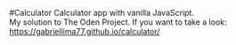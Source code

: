 #Calculator
Calculator app with vanilla JavaScript.<br>
My solution to The Oden Project. If you want to take a look:<br>
https://gabriellima77.github.io/calculator/